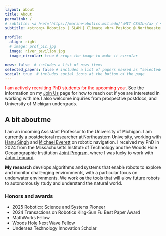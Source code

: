 ```yaml
---
layout: about
title: About
permalink: /
# subtitle: <a href='https://marinerobotics.mit.edu/'>MIT CSAIL</a> / <a href='https://www.whoi.edu/'>WHOI</a>
subtitle: <strong> Robotics | SLAM | Climate <br> Postdoc @ Northeastern <br> Incoming Faculty @ University of Michigan </strong>

profile:
  align: right
  # image: prof_pic.jpg
  image: river_pavilion.jpg
  image_circular: true # crops the image to make it circular

news: false  # includes a list of news items
selected_papers: false # includes a list of papers marked as "selected={true}"
social: true  # includes social icons at the bottom of the page
---
```


<span style="color:red;"> I am actively recruiting PhD students for the upcoming
year. </span>
See the information on my
<a href="/join/">Join Us</a> page for how to reach out if you are interested in working with me.
I also welcome inquiries from prospective postdocs, and
University of Michigan undergrads.

## A bit about me

I am an incoming Assistant Professor to the University of Michigan.  I am
currently a postdoctoral researcher at Northeastern University, working with
<a href="https://www.ece.neu.edu/people/singh-hanumant">Hanu Singh</a> and
<a href="https://www.ece.neu.edu/people/everett-michael">Michael Everett</a>
on robotic navigation.  I received my PhD in 2024 from the Massachusetts
Institute of Technology and the Woods Hole Oceanographic Institution <a
href="https://mit.whoi.edu/"> Joint Program</a>, where I was lucky to work with
<a href="https://www.csail.mit.edu/person/john-leonard">John Leonard</a>.

**My research** develops algorithms and systems that enable robots to
explore and monitor challenging environments, with a particular focus on
underwater environments. We work on the tools that will allow
future robots to autonomously study and understand the natural world.

<!-- My PhD research focused on enabling long-term, low-cost underwater navigation (a
serious limitation to widespread autonomous ocean observation). This direction
led to the development of a
<a href="https://arxiv.org/abs/2302.11614">state-of-the-art SLAM backend</a> --
built on tools from optimization, geometry, and graph theory -- that is both
faster than existing methods and provides rigorous performance guarantees. This
paints a picture of future work I am interested in: solving fundamental robotics
problems that are motivated by important societal challenges. -->

### Honors and awards

- 2025 Robotics: Science and Systems Pioneer
- 2024 Transactions on Robotics King-Sun Fu Best Paper Award
- MathWorks Fellow
- Woods Hole Next Wave Fellow
- Undersea Technology Innovation Scholar
